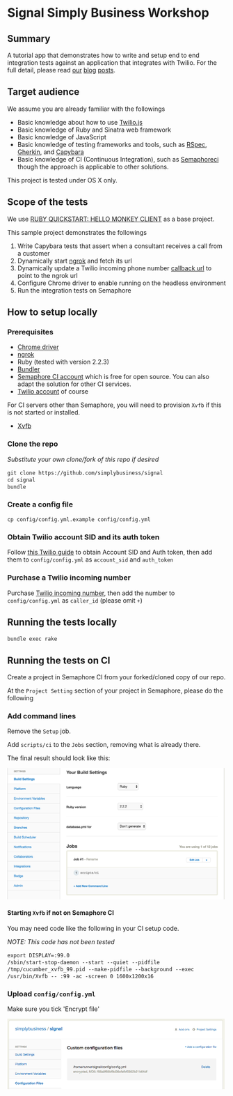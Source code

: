 # Signal Simply Business Workshop

## Summary

A tutorial app that demonstrates how to write and setup end to end integration tests against an application that integrates with Twilio. For the full detail, please read [our](http://tech.simplybusiness.co.uk/2016/06/07/continuous-integration-for-twilio/) [blog](http://tech.simplybusiness.co.uk/2016/06/07/continuous-integration-for-twilio-part-2/) [posts](http://tech.simplybusiness.co.uk/2016/06/07/continuous-integration-for-twilio-part-3/).

## Target audience

We assume you are already familiar with the followings

- Basic knowledge about how to use [Twilio.js](https://www.twilio.com/docs/api/client/twilio-js)
- Basic knowledge of Ruby and Sinatra web framework
- Basic knowledge of JavaScript
- Basic knowledge of testing frameworks and tools, such as [RSpec](http://rspec.info/), [Gherkin](https://github.com/cucumber/cucumber/wiki/Gherkin), and [Capybara](https://github.com/jnicklas/capybara)
- Basic knowledge of CI (Continuous Integration), such as [Semaphoreci](http://semaphoreci.com) though the approach is applicable to other solutions.

This project is tested under OS X only.

## Scope of the tests

We use [RUBY QUICKSTART: HELLO MONKEY CLIENT](https://www.twilio.com/docs/quickstart/ruby/client/hello-monkey) as a base project.

This sample project demonstrates the followings

1. Write Capybara tests that assert when a consultant receives a call from a customer
1. Dynamically start [ngrok](http://ngrok.com) and fetch its url
1. Dynamically update a Twilio incoming phone number [callback url](https://www.twilio.com/docs/api/rest/incoming-phone-numbers) to point to the ngrok url
1. Configure Chrome driver to enable running on the headless environment
1. Run the integration tests on Semaphore

## How to setup locally

### Prerequisites

- [Chrome driver](https://github.com/SeleniumHQ/selenium/wiki/ChromeDriver)
- [ngrok](http://ngrok.com)
- Ruby (tested with version 2.2.3)
- [Bundler](http://bundler.io/)
- [Semaphore CI account](https://semaphoreci.com/) which is free for open source. You can also adapt the solution for other CI services.
- [Twilio account](https://www.twilio.com/) of course

For CI servers other than Semaphore, you will need to provision `Xvfb` if this is
not started or installed.

- [Xvfb](https://www.x.org/archive/current/doc/man/man1/Xvfb.1.xhtml)

### Clone the repo

*Substitute your own clone/fork of this repo if desired*

```
git clone https://github.com/simplybusiness/signal
cd signal
bundle
```

### Create a config file

```
cp config/config.yml.example config/config.yml
```

### Obtain Twilio account SID and its auth token

Follow [this Twilio guide](https://support.twilio.com/hc/en-us/articles/223136027-Auth-Tokens-and-how-to-change-them) to obtain Account SID and Auth token, then add them to `config/config.yml` as `account_sid` and `auth_token`

### Purchase a Twilio incoming number

Purchase [Twilio incoming number](https://www.twilio.com/user/account/phone-numbers/incoming
), then add the number to `config/config.yml` as `caller_id` (please omit `+`)

## Running the tests locally

```
bundle exec rake
```

## Running the tests on CI

Create a project in Semaphore CI from your forked/cloned copy of our repo.

At the `Project Setting` section of your project in Semaphore, please do the following

### Add command lines

Remove the `Setup` job.

Add `scripts/ci` to the `Jobs` section, removing what is already there.

The final result should look like this:

<img width="500px" src="doc/img/semaphore_build_settings.png"></img>

#### Starting `Xvfb` if not on Semaphore CI

You may need code like the following in your CI setup code.

*NOTE: This code has not been tested*

```
export DISPLAY=:99.0
/sbin/start-stop-daemon --start --quiet --pidfile /tmp/cucumber_xvfb_99.pid --make-pidfile --background --exec /usr/bin/Xvfb -- :99 -ac -screen 0 1600x1200x16
```

### Upload `config/config.yml`

Make sure you tick 'Encrypt file'

<img width="500px" src="doc/img/semaphore_configuration_files.png"></img>

